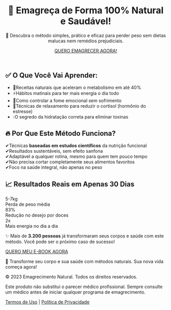 
  
</head>
<body class="bg-gray-50 text-gray-800 font-sans">

  <!-- Cabeçalho -->
  <header class="text-center py-16 bg-gradient-to-r from-green-50 to-green-100">
    <div class="max-w-4xl mx-auto px-6">
      <h1 class="text-4xl md:text-5xl font-bold text-green-700 mb-6 animate__animated animate__fadeInDown">🌱 Emagreça de Forma 100% Natural e Saudável!</h1>
      <p class="text-xl md:text-2xl text-gray-700 mb-8 animate__animated animate__fadeIn animate__delay-1s">
        📘 Descubra o método simples, prático e eficaz para perder peso sem dietas malucas nem remédios prejudiciais.
      </p>
      <div class="animate__animated animate__fadeInUp animate__delay-2s">
        <a href="https://pag.ae/7_Y2uTzB4" class="bg-orange-500 hover:bg-orange-600 text-white font-bold py-4 px-8 rounded-full text-lg shadow-lg transition duration-300 transform hover:scale-105">
          QUERO EMAGRECER AGORA!
        </a>
      </div>
    </div>
  </header>

  <!-- Benefícios -->
  <section class="max-w-6xl mx-auto grid md:grid-cols-2 gap-8 px-6 py-16">
    <div class="p-8 bg-white rounded-2xl shadow-lg border-l-8 border-green-500 hover:shadow-xl transition duration-300">
      <h2 class="text-3xl font-bold text-green-600 mb-6">✅ O Que Você Vai Aprender:</h2>
      <ul class="space-y-4 text-lg">
        <li class="flex items-start"><span class="text-green-500 mr-3">🍵</span>Receitas naturais que aceleram o metabolismo em até 40%</li>
        <li class="flex items-start"><span class="text-green-500 mr-3">⚡</span>Hábitos matinais para ter mais energia o dia todo</li>
        <li class="flex items-start"><span class="text-green-500 mr-3">🥗</span>Como controlar a fome emocional sem sofrimento</li>
        <li class="flex items-start"><span class="text-green-500 mr-3">🧘</span>Técnicas de relaxamento para reduzir o cortisol (hormônio do estresse)</li>
        <li class="flex items-start"><span class="text-green-500 mr-3">💧</span>O segredo da hidratação correta para eliminar toxinas</li>
      </ul>
    </div>
    <div class="p-8 bg-gradient-to-br from-orange-50 to-amber-50 rounded-2xl shadow-lg border-l-8 border-orange-500 hover:shadow-xl transition duration-300">
      <h2 class="text-3xl font-bold text-orange-600 mb-6">🔥 Por Que Este Método Funciona?</h2>
      <div class="space-y-4 text-lg">
        <div class="flex items-start"><span class="text-orange-500 mr-3">✔</span>Técnicas <strong>baseadas em estudos científicos</strong> da nutrição funcional</div>
        <div class="flex items-start"><span class="text-orange-500 mr-3">✔</span>Resultados sustentáveis, sem efeito sanfona</div>
        <div class="flex items-start"><span class="text-orange-500 mr-3">✔</span>Adaptável a qualquer rotina, mesmo para quem tem pouco tempo</div>
        <div class="flex items-start"><span class="text-orange-500 mr-3">✔</span>Não precisa cortar completamente seus alimentos favoritos</div>
        <div class="flex items-start"><span class="text-orange-500 mr-3">✔</span>Foco na saúde integral, não apenas no peso</div>
      </div>
    </div>
  </section>

  <!-- Resultados -->
  <section class="relative text-center py-24 px-6 bg-gray-50 overflow-hidden">
    <div class="absolute inset-0 opacity-20 bg-[url('https://images.unsplash.com/photo-1518611012118-696072aa579a?auto=format&fit=crop&w=1600&q=80')] bg-cover bg-center"></div>
    <div class="relative z-10 max-w-4xl mx-auto">
      <h2 class="text-4xl font-bold text-green-700 mb-8">📈 Resultados Reais em Apenas 30 Dias</h2>
      <div class="grid md:grid-cols-3 gap-6 mb-12">
        <div class="bg-white p-6 rounded-xl shadow-md">
          <div class="text-5xl font-bold text-orange-500 mb-2">5-7kg</div>
          <div class="text-gray-600">Perda de peso média</div>
        </div>
        <div class="bg-white p-6 rounded-xl shadow-md">
          <div class="text-5xl font-bold text-orange-500 mb-2">83%</div>
          <div class="text-gray-600">Redução no desejo por doces</div>
        </div>
        <div class="bg-white p-6 rounded-xl shadow-md">
          <div class="text-5xl font-bold text-orange-500 mb-2">2x</div>
          <div class="text-gray-600">Mais energia no dia a dia</div>
        </div>
      </div>
      <p class="text-xl md:text-2xl text-gray-700 mb-8">✨ Mais de <strong>3.200 pessoas</strong> já transformaram seus corpos e saúde com este método. Você pode ser o próximo caso de sucesso!</p>
      <a href="https://pag.ae/7_Y2uTzB4" class="inline-block bg-green-600 hover:bg-green-700 text-white font-bold py-4 px-8 rounded-full text-lg shadow-lg transition duration-300 transform hover:scale-105">QUERO MEU E-BOOK AGORA</a>
    </div>
  </section>

  <!-- Depoimentos -->
  <!-- (aqui entram os depoimentos já prontos do seu código acima) -->

  <!-- Bônus -->
  <!-- (mantive os bônus exatamente como você enviou) -->

  <!-- Garantia -->
  <!-- (mantida igual ao seu código original) -->

  <!-- Perguntas Frequentes -->
  <!-- (mantida igual ao seu código original) -->

  <!-- Oferta Final -->
  <!-- (mantida igual ao seu código original) -->

  <!-- Rodapé -->
  <footer class="text-center py-10 bg-gray-900 text-gray-400">
    <div class="max-w-4xl mx-auto px-6">
      <p class="mb-6">💚 Transforme seu corpo e sua saúde com métodos naturais. Sua nova vida começa agora!</p>
      <div class="text-sm">
        <p class="mb-2">© 2023 Emagrecimento Natural. Todos os direitos reservados.</p>
        <p class="mb-2">Este produto não substitui o parecer médico profissional. Sempre consulte um médico antes de iniciar qualquer programa de emagrecimento.</p>
        <p>
          <a href="#" class="text-green-400 hover:text-green-300">Termos de Uso</a> | 
          <a href="#" class="text-green-400 hover:text-green-300">Política de Privacidade</a>
        </p>
      </div>
    </div>
  </footer>

</body>
</html>

